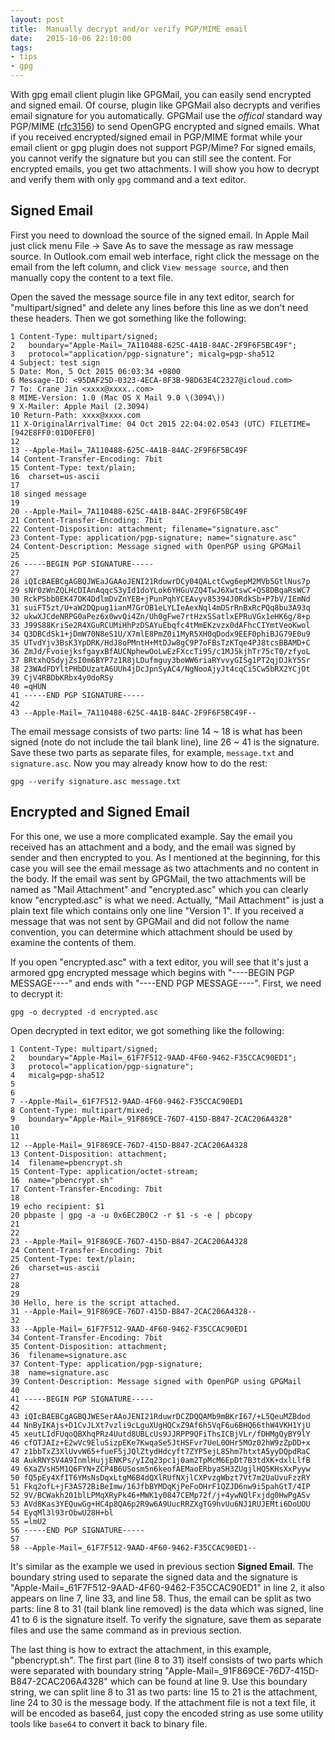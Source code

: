 ```yaml
---
layout: post
title:  Manually decrypt and/or verify PGP/MIME email
date:   2015-10-06 22:10:00
tags:   
- tips
- gpg
---
```


With gpg email client plugin like GPGMail, you can easily send encrypted and signed email. Of course, plugin like GPGMail also decrypts and verifies email signature for you automatically. GPGMail use the *offical* standard way PGP/MIME ([rfc3156](http://tools.ietf.org/html/rfc3156)) to send OpenGPG encrypted and signed emails. What if you received encrypted/signed email in PGP/MIME format while your email client or gpg plugin does not support PGP/Mime? For signed emails, you cannot verify the signature but you can still see the content. For encrypted emails, you get two attachments. I will show you how to decrypt and verify them with only `gpg` command and a text editor. 

## Signed Email ##

First you need to download the source of the signed email. In Apple Mail just click menu File -> Save As to save the message as raw message source.  In Outlook.com email web interface, right click the message on the email from the left column, and click `View message source`, and then manually copy the content to a text file. 

Open the saved the message source file in any text editor, search for "multipart/signed" and delete any lines before this line as we don't need these headers. Then we got something like the following:

    
    1 Content-Type: multipart/signed;
    2 	boundary="Apple-Mail=_7A110488-625C-4A1B-84AC-2F9F6F5BC49F";
    3 	protocol="application/pgp-signature"; micalg=pgp-sha512
    4 Subject: test sign
    5 Date: Mon, 5 Oct 2015 06:03:34 +0800
    6 Message-ID: <95DAF25D-0323-4ECA-8F3B-98D63E4C2327@icloud.com>
    7 To: Crane Jin <xxxx@xxxx..com>
    8 MIME-Version: 1.0 (Mac OS X Mail 9.0 \(3094\))
    9 X-Mailer: Apple Mail (2.3094)
    10 Return-Path: xxxx@xxxx.com
    11 X-OriginalArrivalTime: 04 Oct 2015 22:04:02.0543 (UTC) FILETIME=[942E8FF0:01D0FEF0]
    12 
    13 --Apple-Mail=_7A110488-625C-4A1B-84AC-2F9F6F5BC49F
    14 Content-Transfer-Encoding: 7bit
    15 Content-Type: text/plain;
    16 	charset=us-ascii
    17 
    18 singed message
    19 
    20 --Apple-Mail=_7A110488-625C-4A1B-84AC-2F9F6F5BC49F
    21 Content-Transfer-Encoding: 7bit
    22 Content-Disposition: attachment; filename="signature.asc"
    23 Content-Type: application/pgp-signature; name="signature.asc"
    24 Content-Description: Message signed with OpenPGP using GPGMail
    25 
    26 -----BEGIN PGP SIGNATURE-----
    27 
    28 iQIcBAEBCgAGBQJWEaJGAAoJENI21RduwrDCy04QALctCwg6epM2MVb5GtlNus7p
    29 sNr0zWnZQLHcDIAnAqqcS3yId1doYLok6YHGuVZQ4TwJ6XwtswC+QS8DBqaRsWC7
    30 RckPSbb0EK47OK4DdlmDvZnYEB+jPunPqhYCEAvyv85394J0RdkSb+P7bV/IEmNd
    31 suiFT5zt/U+aW2DQpug1ianM7GrOB1eLYLIeAexNql4mDSrRnBxRcPQq8bu3A93q
    32 ukwXJCdeNRPG0aPez6x0wvQi4Zn/Uh0gFwe7rtHzxSSatlxEPRuVGx1eHK6g/8+p
    33 J99S88KriSe2R4XGuRCUMiHhPzDSAYuEbqfc4tMmEKzvzx0dAFhcCIYmtVeoKwol
    34 Q3DBCdSk1+jDmW70N8eS1U/X7mlE8PmZ0i1MyR5XH0qDodx9EEF0phiBJG79E0u9
    35 UTvdYjv3BsK3YpDRK/HdJ8oPMntH+MtDJw8gC9P7oFBsTzKTqe4PJ8tcsBBAMD+C
    36 ZmJd/FvoiejksfgayxBfAUCNphewOoLwEzFXccTi95/c1MJ5kjhTr75cT0/zfyoL
    37 BRtxhQSdyjZsI0m6BYP7z1R8jLDufmguy3boWW6riaRYvvyGISg1PT2qjDJkY5Sr
    38 23WAdFDYltPHbDUzatA6UUh4jDcJpnSyAC4/NgNooAjyJt4cqCi5Cw5bRX2YCjOt
    39 CjV4RBDbKRbx4y0doRSy
    40 =qHUN
    41 -----END PGP SIGNATURE-----
    42 
    43 --Apple-Mail=_7A110488-625C-4A1B-84AC-2F9F6F5BC49F--
   
The email message consists of two parts: line 14 ~ 18 is what has been signed (note do not include the tail blank line), line 26 ~ 41 is the signature. Save these two parts as separate files, for example, `message.txt` and `signature.asc`.  Now you may already know how to do the rest:

    gpg --verify signature.asc message.txt

## Encrypted and Signed Email ##
For this one, we use a more complicated example. Say the email you received has an attachment and a body, and the email was signed by sender and then encrypted to you. As I mentioned at the beginning, for this case you will see the email message as two attachments and no content in the body. If the email was sent by GPGMail, the two attachments will be named as "Mail Attachment" and "encrypted.asc" which you can clearly know "encrypted.asc" is what we need. Actually, "Mail Attachment" is just a plain text
file which contains only one line "Version 1". If you received a message that was not sent by GPGMail and did not follow the name convention, you can determine which attachment should be used by examine the contents of them. 

If you open "encrypted.asc" with a text editor, you will see that it's just a armored gpg encrypted message which begins with "----BEGIN PGP MESSAGE----" and ends with "----END PGP MESSAGE----". First, we need to decrypt it:

    gpg -o decrypted -d encrypted.asc

Open decrypted in text editor, we got something like the following:

    1 Content-Type: multipart/signed;
    2 	boundary="Apple-Mail=_61F7F512-9AAD-4F60-9462-F35CCAC90ED1";
    3 	protocol="application/pgp-signature";
    4 	micalg=pgp-sha512
    5 
    6 
    7 --Apple-Mail=_61F7F512-9AAD-4F60-9462-F35CCAC90ED1
    8 Content-Type: multipart/mixed;
    9 	boundary="Apple-Mail=_91F869CE-76D7-415D-B847-2CAC206A4328"
    10 
    11 
    12 --Apple-Mail=_91F869CE-76D7-415D-B847-2CAC206A4328
    13 Content-Disposition: attachment;
    14 	filename=pbencrypt.sh
    15 Content-Type: application/octet-stream;
    16 	name="pbencrypt.sh"
    17 Content-Transfer-Encoding: 7bit
    18 
    19 echo recipient: $1
    20 pbpaste | gpg -a -u 0x6EC2B0C2 -r $1 -s -e | pbcopy
    21 
    22 
    23 --Apple-Mail=_91F869CE-76D7-415D-B847-2CAC206A4328
    24 Content-Transfer-Encoding: 7bit
    25 Content-Type: text/plain;
    26 	charset=us-ascii
    27 
    28 
    29 
    30 Hello, here is the script attached.
    31 --Apple-Mail=_91F869CE-76D7-415D-B847-2CAC206A4328--
    32 
    33 --Apple-Mail=_61F7F512-9AAD-4F60-9462-F35CCAC90ED1
    34 Content-Transfer-Encoding: 7bit
    35 Content-Disposition: attachment;
    36 	filename=signature.asc
    37 Content-Type: application/pgp-signature;
    38 	name=signature.asc
    39 Content-Description: Message signed with OpenPGP using GPGMail
    40 
    41 -----BEGIN PGP SIGNATURE-----
    42 
    43 iQIcBAEBCgAGBQJWESerAAoJENI21RduwrDCZDQQAMb9mBKrI67/+L5QeuMZBdod
    44 NnByIKAjs+D1CvJLXt7vzli9cLguXUgHQCxZ9Af6h5VqF6u6BHQ66thW4VKH1YjU
    45 xeutLIdFUqoQBXhqPRz4Uutd8UBLcUs9JJRPP9QFiThsICBjVLr/fDHMgQyBY9lY
    46 cfOTJAIz+E2wVc9EluSizpEKe7KwqaSe5JtHSFvr7UeL0OHr5MOz02hW9zZpDD+x
    47 z1bbTxZ3XlUvvW65+fueF5jJQlZtydHdcyft7ZYP5ejL85hm7htxtA5yyDQpdRaC
    48 AukRNYSV4A9InmlHujjENKPs/yIZq23pc1j0am2TpMcM6EpDt7B3tdXK+dxlLlfB
    49 6XaZVsH5M1Q6FYN+ZCP4B6USosm5n6keofAEMaoERbyaSH3ZUgjlHQ5KHsXxPyyw
    50 fQ5pEy4XfIT6YMsNsDqxLtgM6B4dQXlRUfNXjlCXPvzgWbzt7Vt7m2UaUvuFzzRY
    51 Fkq2ofL+jF3AS72BiBeImw/16JfbBYMDqKjPeFoOHrF1QZJD6nw9i5pahGtT/4IP
    52 9V/BCWakh201blLPMqXRyPk46+MWK1y0847CEMp72f/j+4ywNQlFxjdg0HwPgASv
    53 AVd8Kas3YEQuwGg+HC4p8QA6p2R9w6A9UucRRZXgTG9hvUu6NJ1RUJEMti6DoUOU
    54 EyqMl3l93rObwU28H+bl
    55 =lmU2
    56 -----END PGP SIGNATURE-----
    57 
    58 --Apple-Mail=_61F7F512-9AAD-4F60-9462-F35CCAC90ED1--
   
It's similar as the example we used in previous section **Signed Email**.  The boundary string used to separate the signed data and the signature is "Apple-Mail=\_61F7F512-9AAD-4F60-9462-F35CCAC90ED1" in line 2, it also appears on line 7, line 33,  and line 58. Thus, the email can be split as two parts: line 8 to 31 (tail blank line removed) is the data which was signed, line 41 to 6 is the signature itself. To verify the signature, save them as separate files and use the same command
as in previous section.

The last thing is how to extract the attachment, in this example, "pbencrypt.sh". The first part (line 8 to 31) itself consists of two parts which were separated with boundary string "Apple-Mail=\_91F869CE-76D7-415D-B847-2CAC206A4328" which can be found at line 9. Use this boundary string, we can split line 8 to 31 as two parts: line 15 to 21 is the attachment, line 24 to 30 is the message body. If the attachment file is not a text file, it will be encoded as base64, just copy the encoded
string as use some utility tools like `base64` to convert it back to binary file. 


